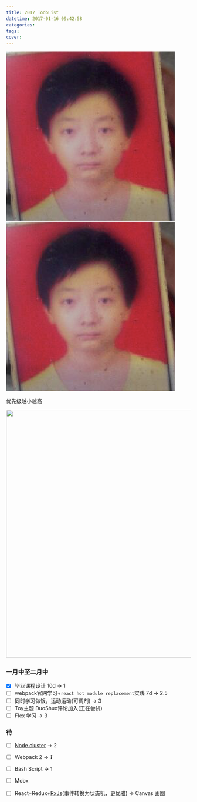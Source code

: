 ```yaml
---
title: 2017 TodoList
datetime: 2017-01-16 09:42:58
categories:
tags:
cover:
---
```


<img src="../../img.png" />

<img src="../../img.png" />

优先级越小越高

<img src="https://ooo.0o0.ooo/2017/04/01/58df9961dd9b2.jpg" width="645" height="674"/>

### 一月中至二月中

- [x] 毕业课程设计 10d -> 1
- [ ] webpack官网学习+`react hot module replacement`实践 7d -> 2.5
- [ ] 同时学习做饭，运动运动(可调剂) -> 3
- [ ] Toy主题 DuoShuo评论加入(正在尝试)
- [ ] Flex 学习 -> 3

### 待

- [ ] [Node cluster](https://segmentfault.com/a/1190000004621734)  -> 2
- [ ] Webpack 2  -> ***1***
- [ ] Bash Script  -> 1
- [ ] Mobx
- [ ] React+Redux+[RxJs](https://fe.ele.me/let-us-learn-rxjs/)(事件转换为状态机，更优雅) => Canvas 画图

